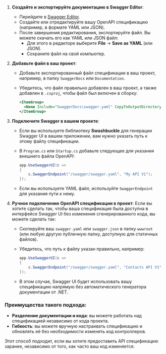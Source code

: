 
1. **Создайте и экспортируйте документацию в Swagger Editor**:
    
    - Перейдите в [Swagger Editor](https://editor.swagger.io/).
    - Создайте или отредактируйте вашу OpenAPI спецификацию (например, в формате YAML или JSON).
    - После завершения редактирования, экспортируйте файл. Вы можете скачать его как YAML или JSON файл:
        - Для этого в редакторе выберите **File** → **Save as YAML** (или JSON).
        - Сохраните файл на свой компьютер.
2. **Добавьте файл в ваш проект**:
    
    - Добавьте экспортированный файл спецификации в ваш проект, например, в папку `SwaggerDocs` или `Documentation`.
    - Убедитесь, что файл правильно добавлен в ваш проект, а также добавлен в `.csproj`, чтобы файл был включен в сборку:
        
        ```xml
        <ItemGroup>
          <None Include="SwaggerDocs\swagger.yaml" CopyToOutputDirectory="PreserveNewest" />
        </ItemGroup>
        ```
        
3. **Подключите Swagger в вашем проекте**:
    
    - Если вы используете библиотеку **Swashbuckle** для генерации Swagger UI в вашем приложении, вам нужно указать путь к этому файлу спецификации.
    - В `Program.cs` или `Startup.cs` добавьте следующее для указания внешнего файла OpenAPI:
        
        ```csharp
        app.UseSwaggerUI(c =>
        {
            c.SwaggerEndpoint("/swagger/swagger.yaml", "My API V1");
        });
        ```
        
    - Если вы используете YAML файл, используйте `SwaggerEndpoint` для указания пути к нему.
4. **Ручное подключение OpenAPI спецификации в проект**: Если вы хотите сделать так, чтобы ваша спецификация была доступна в интерфейсе Swagger UI без изменения сгенерированного кода, вы можете сделать так:
    
    - Скопируйте ваш `swagger.yaml` или `swagger.json` в папку `wwwroot` (или любую другую публичную папку, доступную для статичных файлов).
        
    - Убедитесь, что путь к файлу указан правильно, например:
        
        ```csharp
        app.UseSwaggerUI(c =>
        {
            c.SwaggerEndpoint("/swagger/swagger.yaml", "Contacts API V1");
        });
        ```
        
    - В этом случае, Swagger UI будет использовать вашу спецификацию напрямую без автоматического генератора документации от .NET.
        

### Преимущества такого подхода:

- **Разделение документации и кода**: вы можете работать над спецификацией независимо от кода проекта.
- **Гибкость**: вы можете вручную настраивать спецификацию и обновлять её без необходимости изменять код контроллеров.

Этот способ подходит, если вы хотите предоставить API спецификацию заранее, независимо от того, как часто ваш код изменяется.